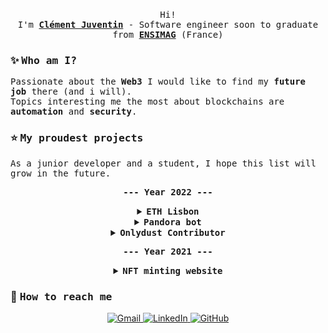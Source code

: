<p align="center">
  <br>
  <samp> Hi! 
    <br>
    I'm 
    <b>
      <a rel="nofollow noopener noreferrer" target="_blank" href="https://www.linkedin.com/in/cl%C3%A9ment-juventin-ab81841a3/">Clément Juventin</a>
    </b> - Software engineer soon to graduate from 
    <b>
    <a rel="nofollow noopener noreferrer" target="_blank" href="https://ensimag.grenoble-inp.fr/">ENSIMAG</a>
    </b>(France) <br>
  </samp>
</p>

### :sparkles: <samp> Who am I? </samp>
<samp>
    Passionate about the <b>Web3</b> I would like to find my <b>future job</b> there (and i will).</br>
    Topics interesting me the most about blockchains are <b>automation</b> and <b>security</b>.
</samp> <br/>

### :star: <samp> My proudest projects </samp>
<samp>
    As a junior developer and a student, I hope this list will grow in the future. <br/>
</samp>

<p align="center">
  <samp><b>--- Year 2022 ---</b></samp>
  <details align="center">
    <summary>
      <b>
        <samp>ETH Lisbon </samp>
      </b>
    </summary>
    <samp>
      <b><a href="https://www.ethlisbon.org/">ETH Lisbon</a></b> was an Hackathon organized by the <b><a href="https://www.ethereum.org/">Ethereum Foundation</a></b> in Lisbon.<br/>
      I was part of a team of 4 people working on <b>SafeCheck</b>, a security tool to simulate transactions and study smart contracts.<br/> 
      We won the <b>Main track</b> (for being in the top 10 projects), the <b>honorable mention</b> from <b><a href="https://metamask.io/">Metamask</a></b> and the second place for the best use of <b>computation over data</b> from <b><a href="https://filecoin.io/">Filecoin</a></b> and <b><a href="https://ipfs.tech/">IPFS</a></b>.<br/>
      Here are the repositories of the project: <br/>
      - <a href="https://github.com/clementjuventin/safecheck-server">Backend</a> <br/>
      - <a href="https://github.com/clementjuventin/safecheck-monorepo">Frontend and Metamask Snaps</a><br/>
      </samp>
  </details>
  <details align="center">
    <summary>
      <b>
        <samp>Pandora bot</samp>
      </b>
    </summary>
    <samp>
  </samp>
  </details>
  <details align="center">
    <summary>
      <b>
        <samp>Onlydust Contributor</samp>
      </b>
    </summary>
    <samp>
  </samp>
  </details>
</p>
<p align="center">
  <samp><b>--- Year 2021 ---</b></samp>
  <details align="center">
    <summary>
      <b>
        <samp>NFT minting website</samp>
      </b>
    </summary>
    <samp>
  </samp>
  </details>
</p>

### :clap: <samp> How to reach me </samp>
<p align="center">
<a href="mailto:clementjuventin@gmail.com">
    <img img src="https://img.shields.io/badge/gmail-%23EA4335.svg?style=plastic&logo=gmail&logoColor=white" alt="Gmail"/>
  </a>
    <a href="https://www.linkedin.com/in/cl%C3%A9ment-juventin-ab81841a3/">
    <img src="https://img.shields.io/badge/linkedin-%230A66C2.svg?style=plastic&logo=linkedin&logoColor=white" alt="LinkedIn" />
  </a>
    <a href="https://github.com/clementjuventin">
    <img src="https://img.shields.io/badge/github-%23181717.svg?style=plastic&logo=github&logoColor=white" alt="GitHub" />
  </a>
</p>
